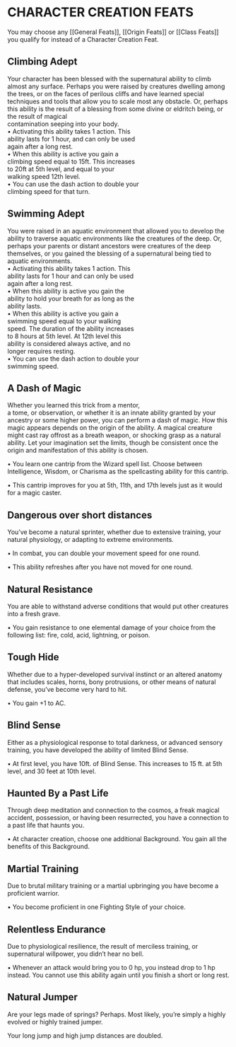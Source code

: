 # CHARACTER CREATION FEATS
You may choose any [[General Feats]], [[Origin Feats]] or [[Class Feats]] you qualify for instead of a Character Creation Feat.

## Climbing Adept  
Your character has been blessed with the supernatural ability to climb almost any surface. Perhaps you were raised by creatures dwelling among the trees, or on the faces of perilous cliffs and have learned special techniques and tools that allow you to scale most any obstacle. Or, perhaps this ability is the result of a blessing from some divine or eldritch being, or the result of magical  
contamination seeping into your body.  
• Activating this ability takes 1 action. This  
ability lasts for 1 hour, and can only be used  
again after a long rest.  
• When this ability is active you gain a  
climbing speed equal to 15ft. This increases  
to 20ft at 5th level, and equal to your  
walking speed 12th level.  
• You can use the dash action to double your  
climbing speed for that turn.  

## Swimming Adept  
You were raised in an aquatic environment that allowed you to develop the ability to traverse aquatic environments like the creatures of the deep. Or, perhaps your parents or distant ancestors were creatures of the deep themselves, or you gained the blessing of a supernatural being tied to aquatic environments.  
• Activating this ability takes 1 action. This  
ability lasts for 1 hour and can only be used  
again after a long rest.  
• When this ability is active you gain the  
ability to hold your breath for as long as the  
ability lasts.  
• When this ability is active you gain a  
swimming speed equal to your walking  
speed. The duration of the ability increases  
to 8 hours at 5th level. At 12th level this  
ability is considered always active, and no  
longer requires resting.  
• You can use the dash action to double your  
swimming speed.  

## A Dash of Magic  
Whether you learned this trick from a mentor,  
a tome, or observation, or whether it is an innate ability granted by your ancestry or some higher power, you can perform a dash of magic. How this magic appears depends on the origin of the ability. A magical creature might cast ray offrost as a breath weapon, or shocking grasp as a natural ability. Let your imagination set the limits, though be consistent once the origin and manifestation of this ability is chosen.

• You learn one cantrip from the Wizard spell list. Choose between Intelligence, Wisdom, or Charisma as the spellcasting ability for this cantrip.

• This cantrip improves for you at 5th, 11th, and 17th levels just as it would for a magic caster.

## Dangerous over short distances

You’ve become a natural sprinter, whether due to extensive training, your natural physiology, or adapting to extreme environments.

• In combat, you can double your movement speed for one round.

• This ability refreshes after you have not moved for one round.

## Natural Resistance

You are able to withstand adverse conditions that would put other creatures into a fresh grave.

• You gain resistance to one elemental damage of your choice from the following list: fire, cold, acid, lightning, or poison.

## Tough Hide

Whether due to a hyper-developed survival instinct or an altered anatomy that includes scales, horns, bony protrusions, or other means of natural defense, you’ve become very hard to hit.

• You gain +1 to AC.

## Blind Sense

Either as a physiological response to total darkness, or advanced sensory training, you have developed the ability of limited Blind Sense.

• At first level, you have 10ft. of Blind Sense. This increases to 15 ft. at 5th level, and 30 feet at 10th level.

## Haunted By a Past Life

Through deep meditation and connection to the cosmos, a freak magical accident, possession, or having been resurrected, you have a connection to a past life that haunts you.

• At character creation, choose one additional Background. You gain all the benefits of this Background.

## Martial Training

Due to brutal military training or a martial upbringing you have become a proficient warrior.

• You become proficient in one Fighting Style of your choice.

## Relentless Endurance

Due to physiological resilience, the result of merciless training, or supernatural willpower, you didn’t hear no bell.

• Whenever an attack would bring you to 0 hp, you instead drop to 1 hp instead. You cannot use this ability again until you finish a short or long rest.

## Natural Jumper

Are your legs made of springs? Perhaps. Most likely, you’re simply a highly evolved or highly trained jumper.

Your long jump and high jump distances are doubled.